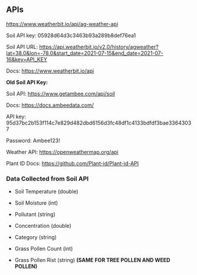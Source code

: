 ## APIs

https://www.weatherbit.io/api/ag-weather-api

Soil API key: 05928d64d3c3463b93a289b8def76ea1	

Soil API URL: https://api.weatherbit.io/v2.0/history/agweather?lat=38.0&lon=-78.0&start_date=2021-07-15&end_date=2021-07-16&key=API_KEY

Docs: https://www.weatherbit.io/api

**Old Soil API Key:**

Soil API: https://www.getambee.com/api/soil

Docs: https://docs.ambeedata.com/

API key: 95d37bc2b153f114c7e829d482dbd6156d3fc48df1c4133bdfdf3bae33643037

Password: Ambee123!

Weather API: https://openweathermap.org/api

Plant ID Docs: https://github.com/Plant-id/Plant-id-API

### Data Collected from Soil API
- Soil Temperature (double)
- Soil Moisture (int)

- Pollutant (string)
- Concentration (double)
- Category (string)

- Grass Pollen Count (int)
- Grass Pollen Rist (string)
**(SAME FOR TREE POLLEN AND WEED POLLEN)**
